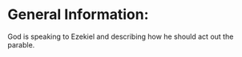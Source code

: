 # General Information:

God is speaking to Ezekiel and describing how he should act out the parable.